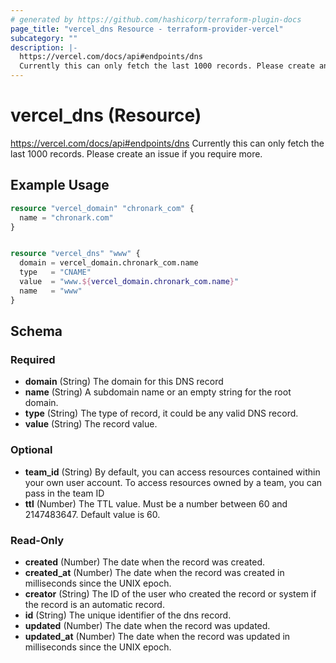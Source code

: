 ```yaml
---
# generated by https://github.com/hashicorp/terraform-plugin-docs
page_title: "vercel_dns Resource - terraform-provider-vercel"
subcategory: ""
description: |-
  https://vercel.com/docs/api#endpoints/dns
  Currently this can only fetch the last 1000 records. Please create an issue if you require more.
---
```


# vercel_dns (Resource)

https://vercel.com/docs/api#endpoints/dns
Currently this can only fetch the last 1000 records. Please create an issue if you require more.

## Example Usage

```terraform
resource "vercel_domain" "chronark_com" {
  name = "chronark.com"
}


resource "vercel_dns" "www" {
  domain = vercel_domain.chronark_com.name
  type   = "CNAME"
  value  = "www.${vercel_domain.chronark_com.name}"
  name   = "www"
}
```

<!-- schema generated by tfplugindocs -->
## Schema

### Required

- **domain** (String) The domain for this DNS record
- **name** (String) A subdomain name or an empty string for the root domain.
- **type** (String) The type of record, it could be any valid DNS record.
- **value** (String) The record value.

### Optional

- **team_id** (String) By default, you can access resources contained within your own user account. To access resources owned by a team, you can pass in the team ID
- **ttl** (Number) The TTL value. Must be a number between 60 and 2147483647. Default value is 60.

### Read-Only

- **created** (Number) The date when the record was created.
- **created_at** (Number) The date when the record was created in milliseconds since the UNIX epoch.
- **creator** (String) The ID of the user who created the record or system if the record is an automatic record.
- **id** (String) The unique identifier of the dns record.
- **updated** (Number) The date when the record was updated.
- **updated_at** (Number) The date when the record was updated in milliseconds since the UNIX epoch.


